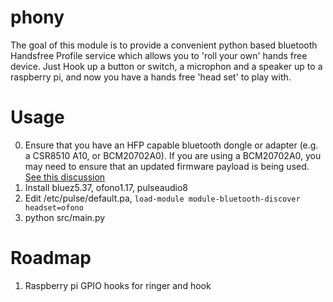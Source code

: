 # phony
The goal of this module is to provide a convenient python based bluetooth Handsfree Profile service which allows you to 'roll your own' hands free device.  Just Hook up a button or switch, a microphon and a speaker up to a raspberry pi, and now you have a hands free 'head set' to play with.

# Usage
0. Ensure that you have an HFP capable bluetooth dongle or adapter (e.g. a CSR8510 A10, or BCM20702A0).  If you are using a BCM20702A0, you may need to ensure that an updated firmware payload is being used.  [See this discussion](http://plugable.com/2014/06/23/plugable-usb-bluetooth-adapter-solving-hfphsp-profile-issues-on-linux)
1. Install bluez5.37, ofono1.17, pulseaudio8
2. Edit /etc/pulse/default.pa, ```load-module module-bluetooth-discover headset=ofono```
3. python src/main.py

# Roadmap
1. Raspberry pi GPIO hooks for ringer and hook
